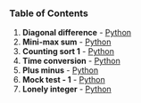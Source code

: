 ### Table of Contents
1. __Diagonal difference__ - [Python](Diagonal%20Difference.py)
1. __Mini-max sum__ - [Python](Mini-Max%20Sum.py)
1. __Counting sort 1__ - [Python](Counting%20Sort%201.py)
1. __Time conversion__ - [Python](Time%20Conversion.py)
1. __Plus minus__ - [Python](Plus%20Minus.py)
1. __Mock test - 1__ - [Python](Mock%20Test%20-%201.py)
1. __Lonely integer__ - [Python](Lonely%20Integer.py)
